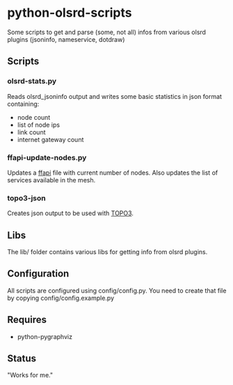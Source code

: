 # python-olsrd-scripts
Some scripts to get and parse (some, not all) infos from various olsrd plugins (jsoninfo, nameservice, dotdraw)

## Scripts

### olsrd-stats.py
Reads olsrd_jsoninfo output and writes some basic statistics in json format containing:
- node count
- list of node ips
- link count
- internet gateway count

### ffapi-update-nodes.py
Updates a [ffapi](https://github.com/freifunk/api.freifunk.net) file with current number of nodes. Also updates the list of services available in the mesh.

### topo3-json
Creates json output to be used with [TOPO3](https://github.com/mmunz/TOPO3).

## Libs

The lib/ folder contains various libs for getting info from olsrd plugins.

## Configuration

All scripts are configured using config/config.py. You need to create that file by copying config/config.example.py

## Requires
- python-pygraphviz

## Status
"Works for me."

